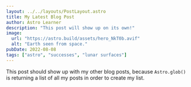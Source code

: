 ```yaml
---
layout: ../../layouts/PostLayout.astro
title: My Latest Blog Post
author: Astro Learner
description: "This post will show up on its own!"
image: 
  url: "https://astro.build/assets/hero_NkT0b.avif"
  alt: "Earth seen from space."
pubDate: 2022-08-08
tags: ["astro", "successes", "lunar surfaces"]
---
```

This post should show up with my other blog posts, because `Astro.glob()` is returning a list of all my posts in order to create my list.
